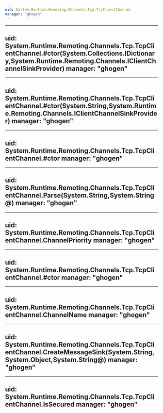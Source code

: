 ```yaml
---
uid: System.Runtime.Remoting.Channels.Tcp.TcpClientChannel
manager: "ghogen"
---
```


---
uid: System.Runtime.Remoting.Channels.Tcp.TcpClientChannel.#ctor(System.Collections.IDictionary,System.Runtime.Remoting.Channels.IClientChannelSinkProvider)
manager: "ghogen"
---

---
uid: System.Runtime.Remoting.Channels.Tcp.TcpClientChannel.#ctor(System.String,System.Runtime.Remoting.Channels.IClientChannelSinkProvider)
manager: "ghogen"
---

---
uid: System.Runtime.Remoting.Channels.Tcp.TcpClientChannel.#ctor
manager: "ghogen"
---

---
uid: System.Runtime.Remoting.Channels.Tcp.TcpClientChannel.Parse(System.String,System.String@)
manager: "ghogen"
---

---
uid: System.Runtime.Remoting.Channels.Tcp.TcpClientChannel.ChannelPriority
manager: "ghogen"
---

---
uid: System.Runtime.Remoting.Channels.Tcp.TcpClientChannel.#ctor
manager: "ghogen"
---

---
uid: System.Runtime.Remoting.Channels.Tcp.TcpClientChannel.ChannelName
manager: "ghogen"
---

---
uid: System.Runtime.Remoting.Channels.Tcp.TcpClientChannel.CreateMessageSink(System.String,System.Object,System.String@)
manager: "ghogen"
---

---
uid: System.Runtime.Remoting.Channels.Tcp.TcpClientChannel.IsSecured
manager: "ghogen"
---
